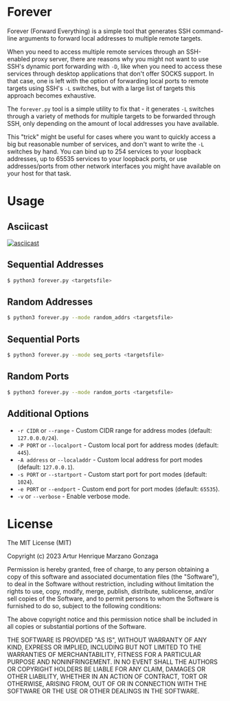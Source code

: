 # Forever

Forever (Forward Everything) is a simple tool that generates SSH command-line arguments to forward local addresses to multiple remote targets.

When you need to access multiple remote services through an SSH-enabled proxy server, there are reasons why you might not want to use SSH's dynamic port forwarding with `-D`, like when you need to access these services through desktop applications that don't offer SOCKS support. In that case, one is left with the option of forwarding local ports to remote targets using SSH's `-L` switches, but with a large list of targets this approach becomes exhaustive.

The `forever.py` tool is a simple utility to fix that - it generates `-L` switches through a variety of methods for multiple targets to be forwarded through SSH, only depending on the amount of local addresses you have available.

This "trick" might be useful for cases where you want to quickly access a big but reasonable number of services, and don't want to write the `-L` switches by hand. You can bind up to 254 services to your loopback addresses, up to 65535 services to your loopback ports, or use addresses/ports from other network interfaces you might have available on your host for that task.

# Usage

## Asciicast
[![asciicast](https://asciinema.org/a/qI49iOKQfbBM5JldFMEjgMFCX.svg)](https://asciinema.org/a/qI49iOKQfbBM5JldFMEjgMFCX)

## Sequential Addresses
```bash
$ python3 forever.py <targetsfile>
```

## Random Addresses
```bash
$ python3 forever.py --mode random_addrs <targetsfile>
```

## Sequential Ports
```bash
$ python3 forever.py --mode seq_ports <targetsfile>
```

## Random Ports
```bash
$ python3 forever.py --mode random_ports <targetsfile>
```

## Additional Options
* `-r CIDR` or `--range` - Custom CIDR range for address modes (default: `127.0.0.0/24`).
* `-P PORT` or `--localport` - Custom local port for address modes (default: `445`).
* `-A address` or `--localaddr` - Custom local address for port modes (default: `127.0.0.1`).
* `-s PORT` or `--startport` - Custom start port for port modes (default: `1024`).
* `-e PORT` or `--endport` - Custom end port for port modes (default: `65535`).
* `-v` or `--verbose` - Enable verbose mode.

# License
The MIT License (MIT)

Copyright (c) 2023 Artur Henrique Marzano Gonzaga

Permission is hereby granted, free of charge, to any person
obtaining a copy of this software and associated documentation
files (the "Software"), to deal in the Software without
restriction, including without limitation the rights to use,
copy, modify, merge, publish, distribute, sublicense, and/or sell
copies of the Software, and to permit persons to whom the
Software is furnished to do so, subject to the following
conditions:

The above copyright notice and this permission notice shall be
included in all copies or substantial portions of the Software.

THE SOFTWARE IS PROVIDED "AS IS", WITHOUT WARRANTY OF ANY KIND,
EXPRESS OR IMPLIED, INCLUDING BUT NOT LIMITED TO THE WARRANTIES
OF MERCHANTABILITY, FITNESS FOR A PARTICULAR PURPOSE AND
NONINFRINGEMENT. IN NO EVENT SHALL THE AUTHORS OR COPYRIGHT
HOLDERS BE LIABLE FOR ANY CLAIM, DAMAGES OR OTHER LIABILITY,
WHETHER IN AN ACTION OF CONTRACT, TORT OR OTHERWISE, ARISING
FROM, OUT OF OR IN CONNECTION WITH THE SOFTWARE OR THE USE OR
OTHER DEALINGS IN THE SOFTWARE.
